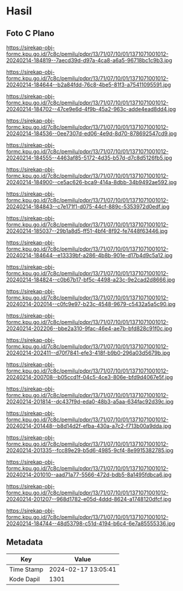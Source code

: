 # Hasil

## Foto C Plano

https://sirekap-obj-formc.kpu.go.id/7c8c/pemilu/pdpr/13/71/07/10/01/1371071001012-20240214-184819--7aecd39d-d97a-4ca8-a6a5-96718bc1c9b3.jpg

https://sirekap-obj-formc.kpu.go.id/7c8c/pemilu/pdpr/13/71/07/10/01/1371071001012-20240214-184644--b2a84fdd-76c8-4be5-81f3-a75411095591.jpg

https://sirekap-obj-formc.kpu.go.id/7c8c/pemilu/pdpr/13/71/07/10/01/1371071001012-20240214-184702--47ce9e6d-4f9b-45a2-963c-adde4ead8dd4.jpg

https://sirekap-obj-formc.kpu.go.id/7c8c/pemilu/pdpr/13/71/07/10/01/1371071001012-20240214-184536--0ee7307d-ed06-4e9d-8d70-878692547cd9.jpg

https://sirekap-obj-formc.kpu.go.id/7c8c/pemilu/pdpr/13/71/07/10/01/1371071001012-20240214-184555--4463af85-5172-4d35-b57d-d7c8d5126fb5.jpg

https://sirekap-obj-formc.kpu.go.id/7c8c/pemilu/pdpr/13/71/07/10/01/1371071001012-20240214-184900--ce5ac626-bca9-414a-8dbb-34b9492ae592.jpg

https://sirekap-obj-formc.kpu.go.id/7c8c/pemilu/pdpr/13/71/07/10/01/1371071001012-20240214-184843--c7e171f1-d075-44cf-889c-5353972d0edf.jpg

https://sirekap-obj-formc.kpu.go.id/7c8c/pemilu/pdpr/13/71/07/10/01/1371071001012-20240214-185037--29b1a8d5-ff51-4bf4-8f92-fe7448f63446.jpg

https://sirekap-obj-formc.kpu.go.id/7c8c/pemilu/pdpr/13/71/07/10/01/1371071001012-20240214-184644--e13339bf-a286-4b8b-901e-d17b4d9c5a12.jpg

https://sirekap-obj-formc.kpu.go.id/7c8c/pemilu/pdpr/13/71/07/10/01/1371071001012-20240214-184824--c0b67b17-bf5c-4498-a23c-9e2cad2d8666.jpg

https://sirekap-obj-formc.kpu.go.id/7c8c/pemilu/pdpr/13/71/07/10/01/1371071001012-20240214-202014--c0fc9e97-b23c-4548-9679-c5432a5a5c90.jpg

https://sirekap-obj-formc.kpu.go.id/7c8c/pemilu/pdpr/13/71/07/10/01/1371071001012-20240214-202206--bbe2a310-9fac-46e4-ae7b-bfd828c91f0c.jpg

https://sirekap-obj-formc.kpu.go.id/7c8c/pemilu/pdpr/13/71/07/10/01/1371071001012-20240214-202411--d70f7841-efe3-418f-b9b0-296a03d5679b.jpg

https://sirekap-obj-formc.kpu.go.id/7c8c/pemilu/pdpr/13/71/07/10/01/1371071001012-20240214-200708--b05ccd1f-04c5-4ce3-806e-bfd9d4067e5f.jpg

https://sirekap-obj-formc.kpu.go.id/7c8c/pemilu/pdpr/13/71/07/10/01/1371071001012-20240214-201814--dc437f9d-eda0-48b3-a5aa-634fac92d39c.jpg

https://sirekap-obj-formc.kpu.go.id/7c8c/pemilu/pdpr/13/71/07/10/01/1371071001012-20240214-201448--b8d14d2f-efba-430a-a7c2-f713b00a9dda.jpg

https://sirekap-obj-formc.kpu.go.id/7c8c/pemilu/pdpr/13/71/07/10/01/1371071001012-20240214-201335--fcc89e29-b5d6-4985-9cf4-8e9915382785.jpg

https://sirekap-obj-formc.kpu.go.id/7c8c/pemilu/pdpr/13/71/07/10/01/1371071001012-20240214-201010--aad71a77-5566-472d-bdb5-8a1495fdbca6.jpg

https://sirekap-obj-formc.kpu.go.id/7c8c/pemilu/pdpr/13/71/07/10/01/1371071001012-20240214-201207--968d1782-e05d-4ddd-8624-a1748120dfcf.jpg

https://sirekap-obj-formc.kpu.go.id/7c8c/pemilu/pdpr/13/71/07/10/01/1371071001012-20240214-184744--48d53798-c51d-4194-b6c4-6e7a85555336.jpg


## Metadata

| Key        | Value               |
| ---------- | ------------------- |
| Time Stamp | 2024-02-17 13:05:41 |
| Kode Dapil | 1301                |




